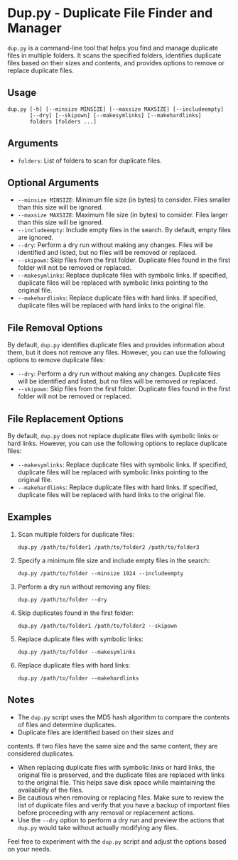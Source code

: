# Dup.py - Duplicate File Finder and Manager

`dup.py` is a command-line tool that helps you find and manage duplicate files in multiple folders. It scans the specified folders, identifies duplicate files based on their sizes and contents, and provides options to remove or replace duplicate files.

## Usage

```plaintext
dup.py [-h] [--minsize MINSIZE] [--maxsize MAXSIZE] [--includeempty]
       [--dry] [--skipown] [--makesymlinks] [--makehardlinks]
       folders [folders ...]
```

## Arguments

- `folders`: List of folders to scan for duplicate files.

## Optional Arguments

- `--minsize MINSIZE`: Minimum file size (in bytes) to consider. Files smaller than this size will be ignored.
- `--maxsize MAXSIZE`: Maximum file size (in bytes) to consider. Files larger than this size will be ignored.
- `--includeempty`: Include empty files in the search. By default, empty files are ignored.
- `--dry`: Perform a dry run without making any changes. Files will be identified and listed, but no files will be removed or replaced.
- `--skipown`: Skip files from the first folder. Duplicate files found in the first folder will not be removed or replaced.
- `--makesymlinks`: Replace duplicate files with symbolic links. If specified, duplicate files will be replaced with symbolic links pointing to the original file.
- `--makehardlinks`: Replace duplicate files with hard links. If specified, duplicate files will be replaced with hard links to the original file.

## File Removal Options

By default, `dup.py` identifies duplicate files and provides information about them, but it does not remove any files. However, you can use the following options to remove duplicate files:

- `--dry`: Perform a dry run without making any changes. Duplicate files will be identified and listed, but no files will be removed or replaced.
- `--skipown`: Skip files from the first folder. Duplicate files found in the first folder will not be removed or replaced.

## File Replacement Options

By default, `dup.py` does not replace duplicate files with symbolic links or hard links. However, you can use the following options to replace duplicate files:

- `--makesymlinks`: Replace duplicate files with symbolic links. If specified, duplicate files will be replaced with symbolic links pointing to the original file.
- `--makehardlinks`: Replace duplicate files with hard links. If specified, duplicate files will be replaced with hard links to the original file.

## Examples

1. Scan multiple folders for duplicate files:
   ```plaintext
   dup.py /path/to/folder1 /path/to/folder2 /path/to/folder3
   ```

2. Specify a minimum file size and include empty files in the search:
   ```plaintext
   dup.py /path/to/folder --minsize 1024 --includeempty
   ```

3. Perform a dry run without removing any files:
   ```plaintext
   dup.py /path/to/folder --dry
   ```

4. Skip duplicates found in the first folder:
   ```plaintext
   dup.py /path/to/folder1 /path/to/folder2 --skipown
   ```

5. Replace duplicate files with symbolic links:
   ```plaintext
   dup.py /path/to/folder --makesymlinks
   ```

6. Replace duplicate files with hard links:
   ```plaintext
   dup.py /path/to/folder --makehardlinks
   ```

## Notes

- The `dup.py` script uses the MD5 hash algorithm to compare the contents of files and determine duplicates.
- Duplicate files are identified based on their sizes and

 contents. If two files have the same size and the same content, they are considered duplicates.
- When replacing duplicate files with symbolic links or hard links, the original file is preserved, and the duplicate files are replaced with links to the original file. This helps save disk space while maintaining the availability of the files.
- Be cautious when removing or replacing files. Make sure to review the list of duplicate files and verify that you have a backup of important files before proceeding with any removal or replacement actions.
- Use the `--dry` option to perform a dry run and preview the actions that `dup.py` would take without actually modifying any files.

Feel free to experiment with the `dup.py` script and adjust the options based on your needs.
